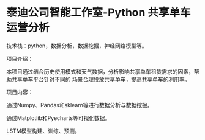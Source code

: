 # 泰迪公司智能⼯作室-Python 共享单⻋运营分析


技术栈：python，数据分析，数据挖掘，神经⽹络模型等。


项⽬介绍：

本项⽬通过结合历史使⽤模式和天⽓数据，分析影响共享单⻋租赁需求的因素，帮助共享单⻋平台针对不同的
场景合理投放共享单⻋，提⾼共享单⻋的利⽤率。


项⽬内容：


通过Numpy、Pandas和sklearn等进⾏数据分析与数据挖掘。


通过Matplotlib和Pyecharts等可视化数据。


LSTM模型构建、训练、预测。

